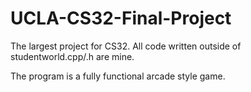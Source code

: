 # UCLA-CS32-Final-Project
The largest project for CS32. All code written outside of studentworld.cpp/.h are mine.

The program is a fully functional arcade style game.
